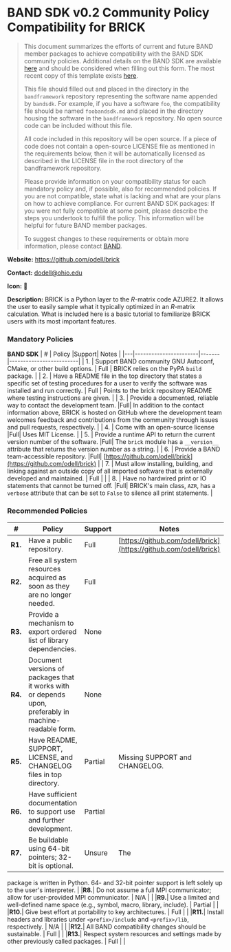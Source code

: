 # BAND SDK v0.2 Community Policy Compatibility for BRICK


> This document summarizes the efforts of current and future BAND member
> packages to achieve compatibility with the BAND SDK community policies.
> Additional details on the BAND SDK are available
> [here](https://raw.githubusercontent.com/bandframework/bandframework/main/resources/sdkpolicies/bandsdk.md)
> and should be considered when filling out this form. The most recent copy of
> this template exists
> [here](https://raw.githubusercontent.com/bandframework/bandframework/main/resources/sdkpolicies/template.md).
>
> This file should filled out and placed in the directory in the `bandframework`
> repository representing the software name appended by `bandsdk`.  For example,
> if you have a software `foo`, the compatibility file should be named
> `foobandsdk.md` and placed in the directory housing the software in the
> `bandframework` repository. No open source code can be included without this
> file.
>
> All code included in this repository will be open source.  If a piece of code
> does not contain a open-source LICENSE file as mentioned in the requirements
> below, then it will be automatically licensed as described in the LICENSE file
> in the root directory of the bandframework repository.
>
> Please provide information on your compatibility status for each mandatory
> policy and, if possible, also for recommended policies. If you are not
> compatible, state what is lacking and what are your plans on how to achieve
> compliance. For current BAND SDK packages: If you were not fully compatible at
> some point, please describe the steps you undertook to fulfill the policy.
> This information will be helpful for future BAND member packages.
>
> To suggest changes to these requirements or obtain more information, please
> contact [BAND](https://bandframework.github.io/team).


**Website:** https://github.com/odell/brick

**Contact:** dodell@ohio.edu

**Icon:** 🧱

**Description:**  BRICK is a Python layer to the $R$-matrix code AZURE2. It
allows the user to easily sample what it typically optimized in an $R$-matrix
calculation. What is included here is a basic tutorial to familiarize BRICK
users with its most important features.

### Mandatory Policies

**BAND SDK**
| # | Policy                 |Support| Notes                   |
|---|-----------------------|-------|-------------------------|
| 1. | Support BAND community GNU Autoconf, CMake, or other build options. | Full | BRICK relies on the PyPA `build` package. |
| 2. | Have a README file in the top directory that states a specific set of testing procedures for a user to verify the software was installed and run correctly. | Full | Points to the brick repository README where testing instructions are given. |
| 3. | Provide a documented, reliable way to contact the development team. |Full| In addition to the contact information above, BRICK is hosted on GitHub where the development team welcomes feedback and contributions from the community through issues and pull requests, respectively. |
| 4. | Come with an open-source license |Full| Uses MIT License. |
| 5. | Provide a runtime API to return the current version number of the software. |Full| The `brick` module has a `__version__` attribute that returns the version number as a string. |
| 6. | Provide a BAND team-accessible repository. |Full| [https://github.com/odell/brick](https://github.com/odell/brick) |
| 7. | Must allow installing, building, and linking against an outside copy of all imported software that is externally developed and maintained. | Full | |
| 8. | Have no hardwired print or IO statements that cannot be turned off. |Full| BRICK's main class, `AZR`, has a `verbose` attribute that can be set to `False` to silence all print statements. |

### Recommended Policies

| # | Policy                 |Support| Notes                   |
|---|------------------------|-------|-------------------------|
|**R1.**| Have a public repository. | Full | [https://github.com/odell/brick](https://github.com/odell/brick) |
|**R2.**| Free all system resources acquired as soon as they are no longer needed. | Full | |
|**R3.**| Provide a mechanism to export ordered list of library dependencies. | None |  |
|**R4.**| Document versions of packages that it works with or depends upon, preferably in machine-readable form.  | None |  |
|**R5.**| Have README, SUPPORT, LICENSE, and CHANGELOG files in top directory.  | Partial | Missing SUPPORT and CHANGELOG. |
|**R6.**| Have sufficient documentation to support use and further development.  | Partial |  |
|**R7.**| Be buildable using 64-bit pointers; 32-bit is optional. | Unsure | The
package is written in Python. 64- and 32-bit pointer support is left solely up
to the user's interpreter. |
|**R8.**| Do not assume a full MPI communicator; allow for user-provided MPI communicator. | N/A |  |
|**R9.**| Use a limited and well-defined name space (e.g., symbol, macro, library, include). | Partial | |
|**R10.**| Give best effort at portability to key architectures. | Full | |
|**R11.**| Install headers and libraries under `<prefix>/include` and `<prefix>/lib`, respectively. | N/A | |
|**R12.**| All BAND compatibility changes should be sustainable. | Full | |
|**R13.**| Respect system resources and settings made by other previously called packages. | Full | |
